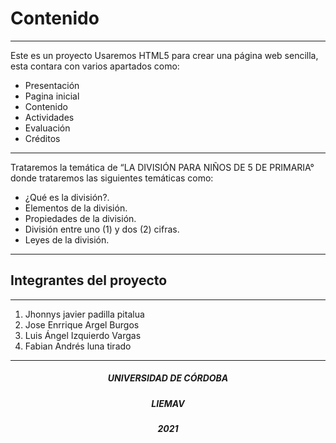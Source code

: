 # Contenido 

------------

Este es un proyecto Usaremos HTML5 para crear una página web sencilla, esta contara con varios apartados como:

-	Presentación
-	Pagina inicial 
-	Contenido 
-	Actividades 
-	Evaluación 
-	Créditos 


------------

Trataremos la temática de “LA DIVISIÓN PARA NIÑOS DE 5 DE PRIMARIA° donde trataremos las siguientes temáticas como:

-	¿Qué es la división?.
- 	Elementos de la división. 
-	Propiedades de la división. 
-	División entre uno (1) y dos (2) cifras.
-	Leyes de la división. 



------------

## Integrantes del proyecto 

------------
1. Jhonnys javier padilla pitalua
2. Jose Enrrique Argel Burgos
3. Luis Ángel Izquierdo Vargas
4. Fabian Andrés luna tirado

------------
<center>
	<h5>UNIVERSIDAD DE CÓRDOBA</h5>
	<h5>LIEMAV</h5>
	<h5>2021</h5>
</center>
